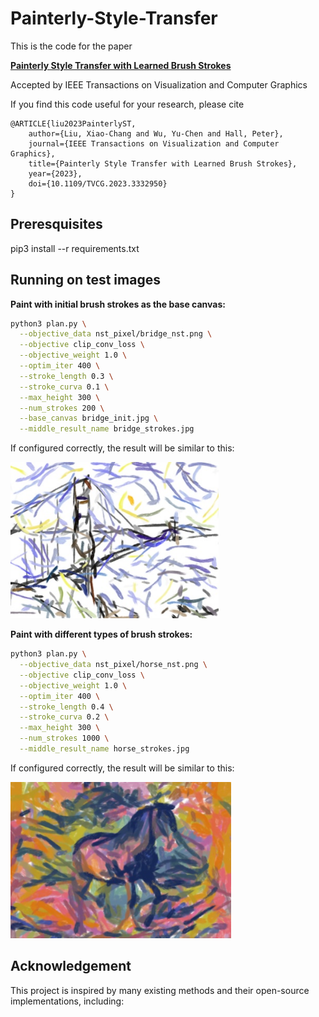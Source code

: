 # Painterly-Style-Transfer

This is the code for the paper

**[Painterly Style Transfer with Learned Brush Strokes](https://ieeexplore.ieee.org/document/10319299)**

Accepted by IEEE Transactions on Visualization and Computer Graphics

If you find this code useful for your research, please cite

```
@ARTICLE{liu2023PainterlyST,
	author={Liu, Xiao-Chang and Wu, Yu-Chen and Hall, Peter},
	journal={IEEE Transactions on Visualization and Computer Graphics},
	title={Painterly Style Transfer with Learned Brush Strokes},
	year={2023},
	doi={10.1109/TVCG.2023.3332950}
}
```

## Preresquisites

pip3 install --r requirements.txt

## Running on test images

**Paint with initial brush strokes as the base canvas:**

```bash
python3 plan.py \
  --objective_data nst_pixel/bridge_nst.png \
  --objective clip_conv_loss \
  --objective_weight 1.0 \
  --optim_iter 400 \
  --stroke_length 0.3 \
  --stroke_curva 0.1 \
  --max_height 300 \
  --num_strokes 200 \
  --base_canvas bridge_init.jpg \
  --middle_result_name bridge_strokes.jpg
```

If configured correctly, the result will be similar to this:
<p align='left'>
  <img src='results/bridge_strokes.jpg' height="250px">
</ p>

**Paint with different types of brush strokes:**

```bash
python3 plan.py \
  --objective_data nst_pixel/horse_nst.png \
  --objective clip_conv_loss \
  --objective_weight 1.0 \
  --optim_iter 400 \
  --stroke_length 0.4 \
  --stroke_curva 0.2 \
  --max_height 300 \
  --num_strokes 1000 \
  --middle_result_name horse_strokes.jpg
```

If configured correctly, the result will be similar to this:
<p align='left'>
  <img src='results/horse_strokes.jpg' height="250px">
</ p>

## Acknowledgement
This project is inspired by many existing methods and their open-source implementations, including:

